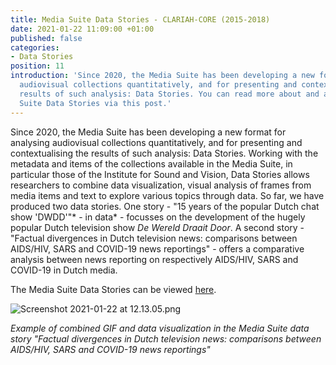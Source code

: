 ```yaml
---
title: Media Suite Data Stories - CLARIAH-CORE (2015-2018)
date: 2021-01-22 11:09:00 +01:00
published: false
categories:
- Data Stories
position: 11
introduction: 'Since 2020, the Media Suite has been developing a new format for analysing
  audiovisual collections quantitatively, and for presenting and contextualising the
  results of such analysis: Data Stories. You can read more about and access the Media
  Suite Data Stories via this post.'
---
```


Since 2020, the Media Suite has been developing a new format for analysing audiovisual collections quantitatively, and for presenting and contextualising the results of such analysis: Data Stories. Working with the metadata and items of the collections available in the Media Suite, in particular those of the Institute for Sound and Vision, Data Stories allows researchers to combine data visualization, visual analysis of frames from media items and text to explore various topics through data. So far, we have produced two data stories. One story - "15 years of the popular Dutch chat show 'DWDD'"* - in data* - focusses on the development of the hugely popular Dutch television show *De Wereld Draait Door*. A second story - "Factual divergences in Dutch television news: comparisons between AIDS/HIV, SARS and COVID-19 news reportings" - offers a comparative analysis between news reporting on respectively AIDS/HIV, SARS and COVID-19 in Dutch media.

The Media Suite Data Stories can be viewed [here](https://mediasuitedatastories.clariah.nl/).

![Screenshot 2021-01-22 at 12.13.05.png](/uploads/Screenshot%202021-01-22%20at%2012.13.05.png)

*Example of combined GIF and data visualization in the Media Suite data story "Factual divergences in Dutch television news: comparisons between AIDS/HIV, SARS and COVID-19 news reportings"*